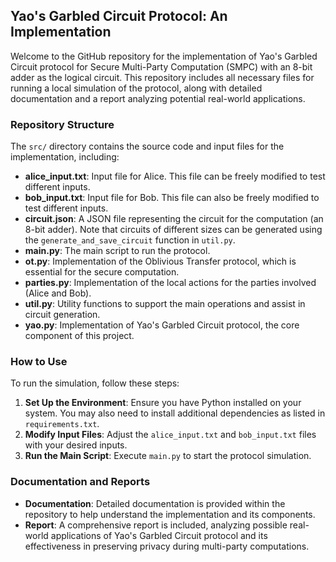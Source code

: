
## Yao's Garbled Circuit Protocol: An Implementation

Welcome to the GitHub repository for the implementation of Yao's Garbled Circuit protocol for Secure Multi-Party Computation (SMPC) with an 8-bit adder as the logical circuit. This repository includes all necessary files for running a local simulation of the protocol, along with detailed documentation and a report analyzing potential real-world applications.

### Repository Structure

The `src/` directory contains the source code and input files for the implementation, including:

- **alice_input.txt**: Input file for Alice. This file can be freely modified to test different inputs.
- **bob_input.txt**: Input file for Bob. This file can also be freely modified to test different inputs.
- **circuit.json**: A JSON file representing the circuit for the computation (an 8-bit adder). Note that circuits of different sizes can be generated using the `generate_and_save_circuit` function in `util.py`.
- **main.py**: The main script to run the protocol.
- **ot.py**: Implementation of the Oblivious Transfer protocol, which is essential for the secure computation.
- **parties.py**: Implementation of the local actions for the parties involved (Alice and Bob).
- **util.py**: Utility functions to support the main operations and assist in circuit generation.
- **yao.py**: Implementation of Yao's Garbled Circuit protocol, the core component of this project.

### How to Use

To run the simulation, follow these steps:

1. **Set Up the Environment**: Ensure you have Python installed on your system. You may also need to install additional dependencies as listed in `requirements.txt`.
2. **Modify Input Files**: Adjust the `alice_input.txt` and `bob_input.txt` files with your desired inputs.
3. **Run the Main Script**: Execute `main.py` to start the protocol simulation.

### Documentation and Reports

- **Documentation**: Detailed documentation is provided within the repository to help understand the implementation and its components.
- **Report**: A comprehensive report is included, analyzing possible real-world applications of Yao's Garbled Circuit protocol and its effectiveness in preserving privacy during multi-party computations.

